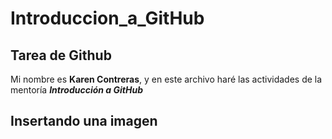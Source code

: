 # Introduccion_a_GitHub

 ## Tarea de Github
Mi nombre es **Karen Contreras**, y en este archivo haré las actividades de la mentoría **_Introducción a GitHub_**

## Insertando una imagen